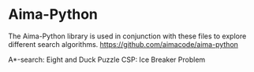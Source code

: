 # Aima-Python

The Aima-Python library is used in conjunction with these files to explore different search algorithms.
https://github.com/aimacode/aima-python

A*-search: Eight and Duck Puzzle
CSP: Ice Breaker Problem